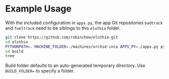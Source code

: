 Example Usage
=============
With the included configuration in `apps.py`, the app Git repositories `badtrack` and `fueltrack` need to be siblings to this `eluthia` folder.
```bash
git clone https://github.com/robinchew/eluthia.git
cd eluthia
PYTHONPATH=. MACHINE_FOLDER=./machines/orchid-inca APPS_PY=./apps.py python3 eluthia/build.py
cd build
tree
```
Build folder defaults to an auto-generated temporary directory. Use `BUILD_FOLDER=` to specify a folder.

